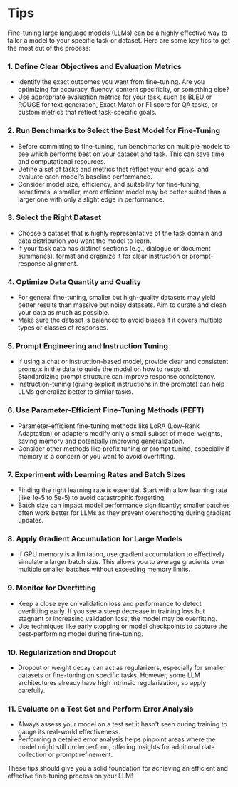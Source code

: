 
# Tips

Fine-tuning large language models (LLMs) can be a highly effective way to tailor a model to your specific task or dataset. Here are some key tips to get the most out of the process:

### 1. **Define Clear Objectives and Evaluation Metrics**
   - Identify the exact outcomes you want from fine-tuning. Are you optimizing for accuracy, fluency, content specificity, or something else?
   - Use appropriate evaluation metrics for your task, such as BLEU or ROUGE for text generation, Exact Match or F1 score for QA tasks, or custom metrics that reflect task-specific goals.

### 2. **Run Benchmarks to Select the Best Model for Fine-Tuning**
   - Before committing to fine-tuning, run benchmarks on multiple models to see which performs best on your dataset and task. This can save time and computational resources.
   - Define a set of tasks and metrics that reflect your end goals, and evaluate each model's baseline performance.
   - Consider model size, efficiency, and suitability for fine-tuning; sometimes, a smaller, more efficient model may be better suited than a larger one with only a slight edge in performance.

### 3. **Select the Right Dataset**
   - Choose a dataset that is highly representative of the task domain and data distribution you want the model to learn.
   - If your task data has distinct sections (e.g., dialogue or document summaries), format and organize it for clear instruction or prompt-response alignment.

### 4. **Optimize Data Quantity and Quality**
   - For general fine-tuning, smaller but high-quality datasets may yield better results than massive but noisy datasets. Aim to curate and clean your data as much as possible.
   - Make sure the dataset is balanced to avoid biases if it covers multiple types or classes of responses.

### 5. **Prompt Engineering and Instruction Tuning**
   - If using a chat or instruction-based model, provide clear and consistent prompts in the data to guide the model on how to respond. Standardizing prompt structure can improve response consistency.
   - Instruction-tuning (giving explicit instructions in the prompts) can help LLMs generalize better to similar tasks.

### 6. **Use Parameter-Efficient Fine-Tuning Methods (PEFT)**
   - Parameter-efficient fine-tuning methods like LoRA (Low-Rank Adaptation) or adapters modify only a small subset of model weights, saving memory and potentially improving generalization.
   - Consider other methods like prefix tuning or prompt tuning, especially if memory is a concern or you want to avoid overfitting.

### 7. **Experiment with Learning Rates and Batch Sizes**
   - Finding the right learning rate is essential. Start with a low learning rate (like 1e-5 to 5e-5) to avoid catastrophic forgetting.
   - Batch size can impact model performance significantly; smaller batches often work better for LLMs as they prevent overshooting during gradient updates.

### 8. **Apply Gradient Accumulation for Large Models**
   - If GPU memory is a limitation, use gradient accumulation to effectively simulate a larger batch size. This allows you to average gradients over multiple smaller batches without exceeding memory limits.

### 9. **Monitor for Overfitting**
   - Keep a close eye on validation loss and performance to detect overfitting early. If you see a steep decrease in training loss but stagnant or increasing validation loss, the model may be overfitting.
   - Use techniques like early stopping or model checkpoints to capture the best-performing model during fine-tuning.

### 10. **Regularization and Dropout**
   - Dropout or weight decay can act as regularizers, especially for smaller datasets or fine-tuning on specific tasks. However, some LLM architectures already have high intrinsic regularization, so apply carefully.

### 11. **Evaluate on a Test Set and Perform Error Analysis**
   - Always assess your model on a test set it hasn't seen during training to gauge its real-world effectiveness.
   - Performing a detailed error analysis helps pinpoint areas where the model might still underperform, offering insights for additional data collection or prompt refinement.

These tips should give you a solid foundation for achieving an efficient and effective fine-tuning process on your LLM!